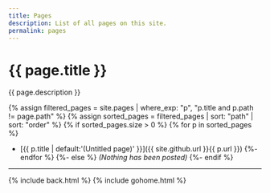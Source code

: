 ```yaml
---
title: Pages
description: List of all pages on this site.
permalink: pages
---
```


# {{ page.title }}

{{ page.description }}

{% assign filtered_pages = site.pages | where_exp: "p", "p.title and p.path != page.path" %}
{% assign sorted_pages = filtered_pages | sort: "path" | sort: "order" %}
{% if sorted_pages.size > 0 %}
{% for p in sorted_pages %}
- [{{ p.title | default:'(Untitled page)' }}]({{ site.github.url }}{{ p.url }})
{%- endfor %}
{%- else %}
_(Nothing has been posted)_
{%- endif %}

---

{% include back.html %}
{% include gohome.html %}